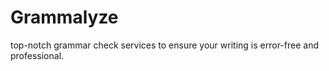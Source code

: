 # Grammalyze
top-notch grammar check services to ensure your writing is error-free and professional.

